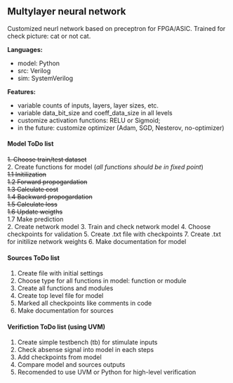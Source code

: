 ## Multylayer neural network

Customized neurl network based on preceptron for FPGA/ASIC.
Trained for check picture: cat or not cat.

**Languages:**
* model: Python
* src: Verilog
* sim: SystemVerilog

**Features:**
* variable counts of inputs, layers, layer sizes, etc.
* variable data_bit_size and coeff_data_size in all levels
* customize activation functions: RELU or Sigmoid;
* in the future: customize optimizer (Adam, SGD, Nesterov, no-optimizer)

#### Model ToDo list
~~1. Choose train/test dataset~~  
2. Create functions for model (*all functions should be in fixed point*)    
~~1.1 Initilization~~  
~~1.2 Forward propogardation~~  
~~1.3 Calculate cost~~  
~~1.4 Backward propogardation~~  
~~1.5 Calculate loss~~  
~~1.6 Update weigths~~  
1.7 Make prediction  
2. Create network model
3. Train and check network model
4. Choose checkpoints for validation
5. Create .txt file with checkpoints
7. Create .txt for initilize network weights
6. Make documentation for model

#### Sources ToDo list
1. Create file with initial settings
2. Choose type for all functions in model: function or module
3. Create all functions and modules
4. Create top level file for model
5. Marked all checkpoints like comments in code
6. Make documentation for sources


#### Verifiction ToDo list (using UVM)
1. Create simple testbench (tb) for stimulate inputs
2. Check absense signal into model in each steps
3. Add checkpoints from model
4. Compare model and sources outputs
5. Recomended to use UVM or Python for high-level verification
